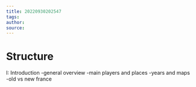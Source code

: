 ```yaml
---
title: 20220930202547
tags: 
author: 
source: 
---
```


# Structure

I: Introduction
  -general overview
  -main players and places
  -years and maps
  -old vs new france

